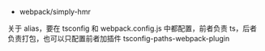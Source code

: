 - webpack/simply-hmr

关于 alias，要在 tsconfig 和 webpack.config.js 中都配置，前者负责 ts，后者负责打包，也可以只配置前者加插件 tsconfig-paths-webpack-plugin
